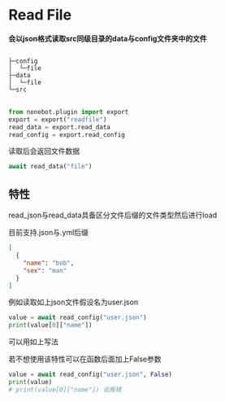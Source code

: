 # Read File
<b>会以json格式读取src同级目录的data与config文件夹中的文件</b>

<pre>
<code>
├─config
│  └─file
├─data
│  └─file
└─src
</code>
</pre>

```python
from nonebot.plugin import export
export = export("readfile")
read_data = export.read_data
read_config = export.read_config
```
读取后会返回文件数据
```python
await read_data("file")
```

## 特性
read_json与read_data具备区分文件后缀的文件类型然后进行load

目前支持.json与.yml后缀

```json
[
  {
    "name": "bob",
    "sex": "man"
  }
]
```
例如读取如上json文件假设名为user.json
```python
value = await read_config("user.json")
print(value[0]["name"])
```
可以用如上写法

若不想使用该特性可以在函数后面加上False参数
```python
value = await read_config("user.json", False)
print(value)
# print(value[0]["name"]) 会报错
```

